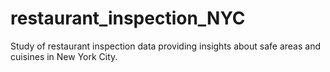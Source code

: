# restaurant_inspection_NYC
Study of restaurant inspection data providing insights about safe areas and cuisines in New York City. 
